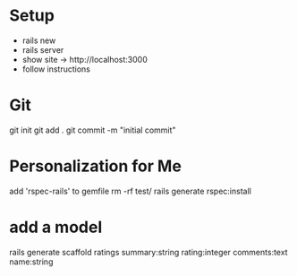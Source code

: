 # Setup

* rails new <name>
* rails server
* show site -> http://localhost:3000
* follow instructions

# Git

git init
git add .
git commit -m "initial commit"

# Personalization for Me

add 'rspec-rails' to gemfile
rm -rf test/
rails generate rspec:install

# add a model
rails generate scaffold ratings summary:string rating:integer
comments:text name:string




